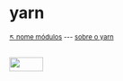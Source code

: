 # yarn

<sub>[:arrow_upper_left: nome módulos](../../readme.md)  --- [sobre o yarn](about.md)<sub>

<sup></sup>
---
<image src="../../../imgs/yarnlogo.svg" height="25" width="60"/>
